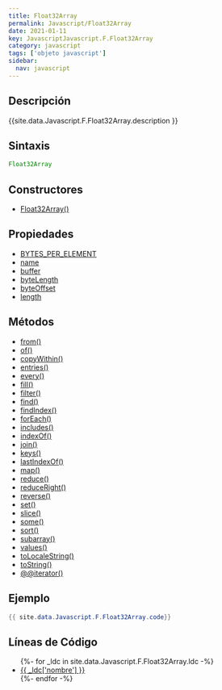 ```yaml
---
title: Float32Array
permalink: Javascript/Float32Array
date: 2021-01-11
key: JavascriptJavascript.F.Float32Array
category: javascript
tags: ['objeto javascript']
sidebar: 
  nav: javascript
---
```


## Descripción
{{site.data.Javascript.F.Float32Array.description }}

## Sintaxis
~~~javascript
Float32Array
~~~

## Constructores
* [Float32Array()](/javascript/Float32Array/Float32Array/)

## Propiedades
* [BYTES_PER_ELEMENT](/javascript/Float32Array/BYTES_PER_ELEMENT)
* [name](/javascript/Float32Array/name)
* [buffer](/javascript/Float32Array/buffer)
* [byteLength](/javascript/Float32Array/byteLength)
* [byteOffset](/javascript/Float32Array/byteOffset)
* [length](/javascript/Float32Array/length)

## Métodos
* [from()](/javascript/Float32Array/from)
* [of()](/javascript/Float32Array/of)
* [copyWithin()](/javascript/Float32Array/copyWithin)
* [entries()](/javascript/Float32Array/entries)
* [every()](/javascript/Float32Array/every)
* [fill()](/javascript/Float32Array/fill)
* [filter()](/javascript/Float32Array/filter)
* [find()](/javascript/Float32Array/find)
* [findIndex()](/javascript/Float32Array/findIndex)
* [forEach()](/javascript/Float32Array/forEach)
* [includes()](/javascript/Float32Array/includes)
* [indexOf()](/javascript/Float32Array/indexOf)
* [join()](/javascript/Float32Array/join)
* [keys()](/javascript/Float32Array/keys)
* [lastIndexOf()](/javascript/Float32Array/lastIndexOf)
* [map()](/javascript/Float32Array/map)
* [reduce()](/javascript/Float32Array/reduce)
* [reduceRight()](/javascript/Float32Array/reduceRight)
* [reverse()](/javascript/Float32Array/reverse)
* [set()](/javascript/Float32Array/set)
* [slice()](/javascript/Float32Array/slice)
* [some()](/javascript/Float32Array/some)
* [sort()](/javascript/Float32Array/sort)
* [subarray()](/javascript/Float32Array/subarray)
* [values()](/javascript/Float32Array/values)
* [toLocaleString()](/javascript/Float32Array/toLocaleString)
* [toString()](/javascript/Float32Array/toString)
* [@@iterator()](/javascript/Float32Array/@@iterator)

## Ejemplo
~~~java
{{ site.data.Javascript.F.Float32Array.code}}
~~~

## Líneas de Código
<ul>
{%- for _ldc in site.data.Javascript.F.Float32Array.ldc -%}
   <li>
       <a href="{{_ldc['url'] }}">{{ _ldc['nombre'] }}</a>
   </li>
{%- endfor -%}
</ul>
